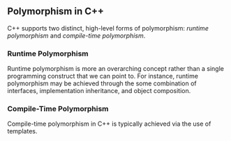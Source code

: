 ## Polymorphism in C++

C++ supports two distinct, high-level forms of polymorphism: _runtime polymorphism_ and _compile-time polymorphism_. 

### Runtime Polymorphism

Runtime polymorphism is more an overarching concept rather than a single programming construct that we can point to. For instance, runtime polymorphism may be achieved through the some combination of interfaces, implementation inheritance, and object composition. 

### Compile-Time Polymorphism

Compile-time polymorphism in C++ is typically achieved via the use of templates. 
